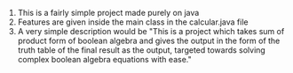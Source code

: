 1. This is a fairly simple project made purely on java
2. Features are given inside the main class in the calcular.java file
3. A very simple description would be 
"This is a project which takes sum of product form of boolean algebra and gives the output in the form of the truth table of the final result as the output, targeted towards solving complex boolean algebra equations with ease."
